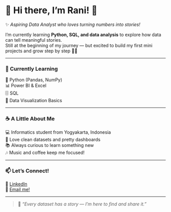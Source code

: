 # 🌷 Hi there, I’m Rani! 🌷  

✨ *Aspiring Data Analyst who loves turning numbers into stories!*  

I’m currently learning **Python, SQL, and data analysis** to explore how data can tell meaningful stories.  
Still at the beginning of my journey — but excited to build my first mini projects and grow step by step 💪💖  

---

### 🧠 Currently Learning
🐍 Python (Pandas, NumPy)  
📊 Power BI & Excel  
🗄️ SQL  
🎨 Data Visualization Basics  

---

### ☕ A Little About Me
💻 Informatics student from Yogyakarta, Indonesia  
🌸 Love clean datasets and pretty dashboards  
📚 Always curious to learn something new  
🎶 Music and coffee keep me focused!  

---

### 📫 Let’s Connect!
💼 [LinkedIn](https://www.linkedin.com/in/rani-arifudin/)  
📧 [Email me!](ranisyahrani013@gmail.com)  

---

> 🌈 *“Every dataset has a story — I’m here to find and share it.”*
